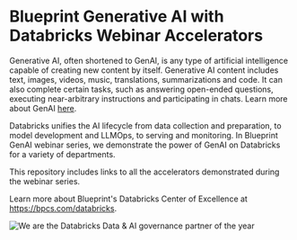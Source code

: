 # Blueprint Generative AI with Databricks Webinar Accelerators

Generative AI, often shortened to GenAI, is any type of artificial intelligence capable of creating new content by itself. Generative AI content includes text, images, videos, music, translations, summarizations and code. It can also complete certain tasks, such as answering open-ended questions, executing near-arbitrary instructions and participating in chats. Learn more about GenAI [here](https://www.databricks.com/discover/generative-ai#:~:text=GenAI%20models%20use%20deep%20learning,create%20new%20and%20original%20content.).

Databricks unifies the AI lifecycle from data collection and preparation, to model development and LLMOps, to serving and monitoring. In Blueprint GenAI webinar series, we demonstrate the power of GenAI on Databricks for a variety of departments.

This repository includes links to all the accelerators demonstrated during the webinar series.

Learn more about Blueprint's Databricks Center of Excellence at https://bpcs.com/databricks.

![We are the Databricks Data & AI governance partner of the year](https://bpcs.com/wp-content/uploads/2024/06/poty-badge-2024-2048x2048.png)